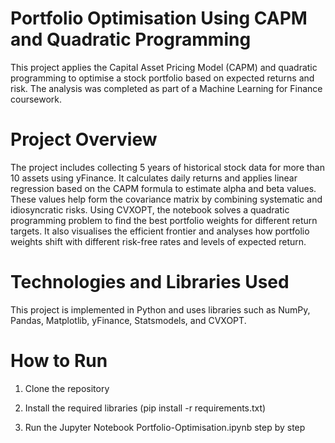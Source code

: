 # Portfolio Optimisation Using CAPM and Quadratic Programming
This project applies the Capital Asset Pricing Model (CAPM) and quadratic programming to optimise a stock portfolio based on expected returns and risk. The analysis was completed as part of a Machine Learning for Finance coursework.

# Project Overview
The project includes collecting 5 years of historical stock data for more than 10 assets using yFinance. It calculates daily returns and applies linear regression based on the CAPM formula to estimate alpha and beta values. These values help form the covariance matrix by combining systematic and idiosyncratic risks. Using CVXOPT, the notebook solves a quadratic programming problem to find the best portfolio weights for different return targets. It also visualises the efficient frontier and analyses how portfolio weights shift with different risk-free rates and levels of expected return.

# Technologies and Libraries Used
This project is implemented in Python and uses libraries such as NumPy, Pandas, Matplotlib, yFinance, Statsmodels, and CVXOPT.

# How to Run
1) Clone the repository

2) Install the required libraries (pip install -r requirements.txt)

3) Run the Jupyter Notebook Portfolio-Optimisation.ipynb step by step
